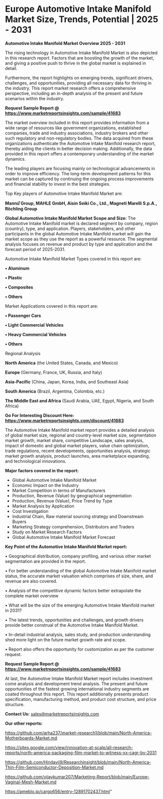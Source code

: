# Europe Automotive Intake Manifold Market Size, Trends, Potential | 2025 - 2031

<Strong> Automotive Intake Manifold Market Overview 2025 - 2031</strong>

The rising technology in Automotive Intake Manifold Market is also depicted in this research report. Factors that are boosting the growth of the market, and giving a positive push to thrive in the global market is explained in detail.

Furthermore, the report highlights on emerging trends, significant drivers, challenges, and opportunities, providing all necessary data for thriving in the industry. This report market research offers a comprehensive perspective, including an in-depth analysis of the present and future scenarios within the industry.

<strong>Request Sample Report @ <a href=https://www.marketreportsinsights.com/sample/41683>https://www.marketreportsinsights.com/sample/41683</a></strong>

The market overview included in this report provides information from a wide range of resources like government organizations, established companies, trade and industry associations, industry brokers and other such regulatory and non-regulatory bodies. The data acquired from these organizations authenticate the Automotive Intake Manifold research report, thereby aiding the clients in better decision making. Additionally, the data provided in this report offers a contemporary understanding of the market dynamics.

The leading players are focusing mainly on technological advancements in order to improve efficiency. The long-term development patterns for this market can be captured by continuing the ongoing process improvements and financial stability to invest in the best strategies.

Top Key players of Automotive Intake Manifold Market are:

<strong>Mannứꙺ Group, MAHLE GmbH, Aisin Seiki Co., Ltd., Magneti Marelli S.p.A., Röchling Group</strong>

<strong><b>Global Automotive Intake Manifold Market Scope and Size:</b></strong>
The Automotive Intake Manifold market is declared segment by company, region (country), type, and application. Players, stakeholders, and other participants in the global Automotive Intake Manifold market will gain the market scope as they use the report as a powerful resource. The segmental analysis focuses on revenue and product by type and application and the forecast period of 2025-2031.

Automotive Intake Manifold Market Types covered in this report are:

<strong>•  Aluminum

•  Plastic

•  Composites

•  Others</strong>

Market Applications covered in this report are:

<strong>•  Passenger Cars

•  Light Commercial Vehicles

•  Heavy Commercial Vehicles

•  Others</strong> 

Regional Analysis

<strong>North America</strong> (the United States, Canada, and Mexico)

<strong>Europe</strong> (Germany, France, UK, Russia, and Italy)

<strong>Asia-Pacific</strong> (China, Japan, Korea, India, and Southeast Asia)

<strong>South America</strong> (Brazil, Argentina, Colombia, etc.)

<strong>The Middle East and Africa</strong> (Saudi Arabia, UAE, Egypt, Nigeria, and South Africa)

<strong>Go For Interesting Discount Here: <a href=https://www.marketreportsinsights.com/discount/41683>https://www.marketreportsinsights.com/discount/41683</a></strong>

The Automotive Intake Manifold market report provides a detailed analysis of global market size, regional and country-level market size, segmentation market growth, market share, competitive Landscape, sales analysis, impact of domestic and global market players, value chain optimization, trade regulations, recent developments, opportunities analysis, strategic market growth analysis, product launches, area marketplace expanding, and technological innovations.

<strong><b>Major factors covered in the report:</b></strong>
<ul>
  <li>Global Automotive Intake Manifold Market </li>
  <li>Economic Impact on the Industry</li>
  <li>Market Competition in terms of Manufacturers</li>
  <li>Production, Revenue (Value) by geographical segmentation</li>
  <li>Production, Revenue (Value), Price Trend by Type</li>
  <li>Market Analysis by Application</li>
  <li>Cost Investigation</li>
  <li>Industrial Chain, Raw material sourcing strategy and Downstream Buyers</li>
  <li>Marketing Strategy comprehension, Distributors and Traders</li>
  <li>Study on Market Research Factors</li>
  <li>Global Automotive Intake Manifold Market Forecast</li>
</ul>

<strong><b>Key Point of the Automotive Intake Manifold Market report:</b></strong>

• Geographical distribution, company profiling, and various other market segmentation are provided in the report.

• For better understanding of the global Automotive Intake Manifold market status, the accurate market valuation which comprises of size, share, and revenue are also covered.

• Analysis of the competitive dynamic factors better extrapolate the complete market overview

• What will be the size of the emerging Automotive Intake Manifold market in 2031?

• The latest trends, opportunities and challenges, and growth drivers provide better construal of the Automotive Intake Manifold Market.

• In-detail industrial analysis, sales study, and production understanding shed more light on the future market growth rate and scope.

• Report also offers the opportunity for customization as per the customer request.

<strong>Request Sample Report @ <a href=https://www.marketreportsinsights.com/sample/41683>https://www.marketreportsinsights.com/sample/41683</a></strong>

At last, the Automotive Intake Manifold Market report includes investment come analysis and development trend analysis. The present and future opportunities of the fastest growing international industry segments are coated throughout this report. This report additionally presents product specification, manufacturing method, and product cost structure, and price structure.

<strong>Contact Us:</strong>
sales@marketreportsinsights.com

<strong>Our other reports:</strong>

<a href=https://github.com/arha237/market-research1/blob/main/North-America-Motherboards-Market.md>https://github.com/arha237/market-research1/blob/main/North-America-Motherboards-Market.md</a>

<a href=https://sites.google.com/view/innovation-at-scale/all-research-reports/north-america-packaging-film-market-to-witness-xx-cagr-by-2031>https://sites.google.com/view/innovation-at-scale/all-research-reports/north-america-packaging-film-market-to-witness-xx-cagr-by-2031</a>

<a href=https://github.com/Hindavii9/Researchinsight/blob/main/North-America-Thin-Film-Semiconductor-Deposition-Market.md>https://github.com/Hindavii9/Researchinsight/blob/main/North-America-Thin-Film-Semiconductor-Deposition-Market.md</a>

<a href=https://github.com/vijaykumar207/Marketing-Report/blob/main/Europe-Vaginal-Mesh-Market.md>https://github.com/vijaykumar207/Marketing-Report/blob/main/Europe-Vaginal-Mesh-Market.md</a>

<a href=https://ameblo.jp/cargo656/entry-12891702437.html>https://ameblo.jp/cargo656/entry-12891702437.html</a>"
